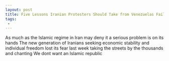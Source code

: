 ```yaml
---
layout: post
title: Five Lessons Iranian Protesters Should Take from Venezuelas Failed 2017 Movement
tags:
 -
---
```

As much as the Islamic regime in Iran may deny it a serious problem is on its hands The new generation of Iranians seeking economic stability and individual freedom lost its fear last week taking the streets by the thousands and chanting We dont want an Islamic republic
